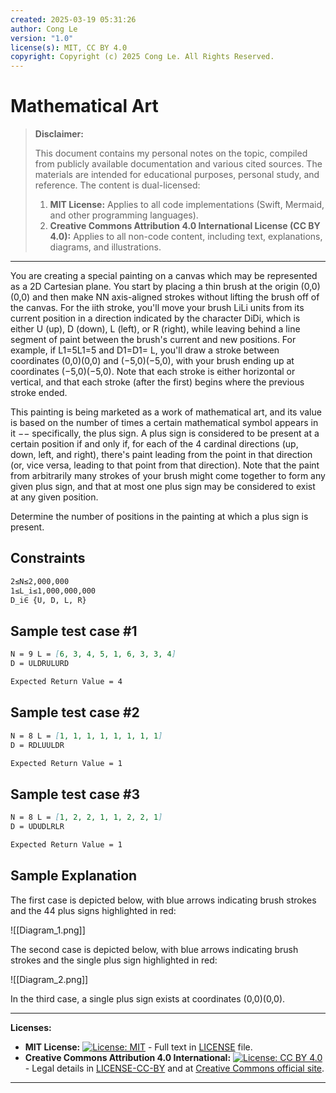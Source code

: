 ```yaml
---
created: 2025-03-19 05:31:26
author: Cong Le
version: "1.0"
license(s): MIT, CC BY 4.0
copyright: Copyright (c) 2025 Cong Le. All Rights Reserved.
---
```




# Mathematical Art
> **Disclaimer:**
>
> This document contains my personal notes on the topic,
> compiled from publicly available documentation and various cited sources.
> The materials are intended for educational purposes, personal study, and reference.
> The content is dual-licensed:
> 1. **MIT License:** Applies to all code implementations (Swift, Mermaid, and other programming languages).
> 2. **Creative Commons Attribution 4.0 International License (CC BY 4.0):** Applies to all non-code content, including text, explanations, diagrams, and illustrations.
---

You are creating a special painting on a canvas which may be represented as a 2D Cartesian plane. You start by placing a thin brush at the origin (0,0)(0,0) and then make NN axis-aligned strokes without lifting the brush off of the canvas. For the iith stroke, you'll move your brush LiLi​ units from its current position in a direction indicated by the character DiDi​, which is either U (up), D (down), L (left), or R (right), while leaving behind a line segment of paint between the brush's current and new positions. For example, if L1=5L1​=5 and D1=D1​= L, you'll draw a stroke between coordinates (0,0)(0,0) and (−5,0)(−5,0), with your brush ending up at coordinates (−5,0)(−5,0). Note that each stroke is either horizontal or vertical, and that each stroke (after the first) begins where the previous stroke ended.

This painting is being marketed as a work of mathematical art, and its value is based on the number of times a certain mathematical symbol appears in it −− specifically, the plus sign. A plus sign is considered to be present at a certain position if and only if, for each of the 4 cardinal directions (up, down, left, and right), there's paint leading from the point in that direction (or, vice versa, leading to that point from that direction). Note that the paint from arbitrarily many strokes of your brush might come together to form any given plus sign, and that at most one plus sign may be considered to exist at any given position.

Determine the number of positions in the painting at which a plus sign is present.

## Constraints

```latex
2≤N≤2,000,000
1≤L_i​≤1,000,000,000
D_i​∈ {U, D, L, R}
```

## Sample test case #1

```md
N = 9 L = [6, 3, 4, 5, 1, 6, 3, 3, 4] 
D = ULDRULURD
```

```md
Expected Return Value = 4
```

## Sample test case #2

```md
N = 8 L = [1, 1, 1, 1, 1, 1, 1, 1]
D = RDLUULDR
```

```md
Expected Return Value = 1
```

## Sample test case #3

```md
N = 8 L = [1, 2, 2, 1, 1, 2, 2, 1]
D = UDUDLRLR
```

```md
Expected Return Value = 1
```

## Sample Explanation

The first case is depicted below, with blue arrows indicating brush strokes and the 44 plus signs highlighted in red:


![[Diagram_1.png]]

The second case is depicted below, with blue arrows indicating brush strokes and the single plus sign highlighted in red:

![[Diagram_2.png]]


In the third case, a single plus sign exists at coordinates (0,0)(0,0).


---
**Licenses:**

- **MIT License:**  [![License: MIT](https://img.shields.io/badge/License-MIT-yellow.svg)](LICENSE) - Full text in [LICENSE](LICENSE) file.
- **Creative Commons Attribution 4.0 International:** [![License: CC BY 4.0](https://licensebuttons.net/l/by/4.0/88x31.png)](LICENSE-CC-BY) - Legal details in [LICENSE-CC-BY](LICENSE-CC-BY) and at [Creative Commons official site](http://creativecommons.org/licenses/by/4.0/).

---